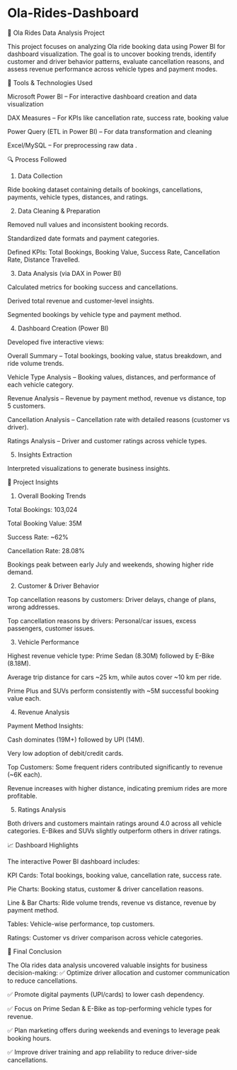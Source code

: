 # Ola-Rides-Dashboard

🚖 Ola Rides Data Analysis Project

This project focuses on analyzing Ola ride booking data using Power BI for dashboard visualization. The goal is to uncover booking trends, identify customer and driver behavior patterns, evaluate cancellation reasons, and assess revenue performance across vehicle types and payment modes.

🧰 Tools & Technologies Used

Microsoft Power BI – For interactive dashboard creation and data visualization

DAX Measures – For KPIs like cancellation rate, success rate, booking value

Power Query (ETL in Power BI) – For data transformation and cleaning

Excel/MySQL – For preprocessing raw data .

🔍 Process Followed

1. Data Collection

Ride booking dataset containing details of bookings, cancellations, payments, vehicle types, distances, and ratings.

2. Data Cleaning & Preparation

Removed null values and inconsistent booking records.

Standardized date formats and payment categories.

Defined KPIs: Total Bookings, Booking Value, Success Rate, Cancellation Rate, Distance Travelled.

3. Data Analysis (via DAX in Power BI)

Calculated metrics for booking success and cancellations.

Derived total revenue and customer-level insights.

Segmented bookings by vehicle type and payment method.

4. Dashboard Creation (Power BI)

Developed five interactive views:

Overall Summary – Total bookings, booking value, status breakdown, and ride volume trends.

Vehicle Type Analysis – Booking values, distances, and performance of each vehicle category.

Revenue Analysis – Revenue by payment method, revenue vs distance, top 5 customers.

Cancellation Analysis – Cancellation rate with detailed reasons (customer vs driver).

Ratings Analysis – Driver and customer ratings across vehicle types.

5. Insights Extraction

Interpreted visualizations to generate business insights.

🧠 Project Insights
1. Overall Booking Trends

Total Bookings: 103,024

Total Booking Value: 35M

Success Rate: ~62%

Cancellation Rate: 28.08%

Bookings peak between early July and weekends, showing higher ride demand.

2. Customer & Driver Behavior

Top cancellation reasons by customers: Driver delays, change of plans, wrong addresses.

Top cancellation reasons by drivers: Personal/car issues, excess passengers, customer issues.

3. Vehicle Performance

Highest revenue vehicle type: Prime Sedan (8.30M) followed by E-Bike (8.18M).

Average trip distance for cars ~25 km, while autos cover ~10 km per ride.

Prime Plus and SUVs perform consistently with ~5M successful booking value each.

4. Revenue Analysis

Payment Method Insights:

Cash dominates (19M+) followed by UPI (14M).

Very low adoption of debit/credit cards.

Top Customers: Some frequent riders contributed significantly to revenue (~6K each).

Revenue increases with higher distance, indicating premium rides are more profitable.

5. Ratings Analysis

Both drivers and customers maintain ratings around 4.0 across all vehicle categories.
E-Bikes and SUVs slightly outperform others in driver ratings.

📈 Dashboard Highlights

The interactive Power BI dashboard includes:

KPI Cards: Total bookings, booking value, cancellation rate, success rate.

Pie Charts: Booking status, customer & driver cancellation reasons.

Line & Bar Charts: Ride volume trends, revenue vs distance, revenue by payment method.

Tables: Vehicle-wise performance, top customers.

Ratings: Customer vs driver comparison across vehicle categories.

🧾 Final Conclusion

The Ola rides data analysis uncovered valuable insights for business decision-making:
✅ Optimize driver allocation and customer communication to reduce cancellations.

✅ Promote digital payments (UPI/cards) to lower cash dependency.

✅ Focus on Prime Sedan & E-Bike as top-performing vehicle types for revenue.

✅ Plan marketing offers during weekends and evenings to leverage peak booking hours.

✅ Improve driver training and app reliability to reduce driver-side cancellations.


